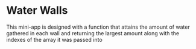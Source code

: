 # Water Walls

This mini-app is designed with a function that attains the amount of water gathered in each wall and returning the largest amount along with the indexes of the array it was passed into